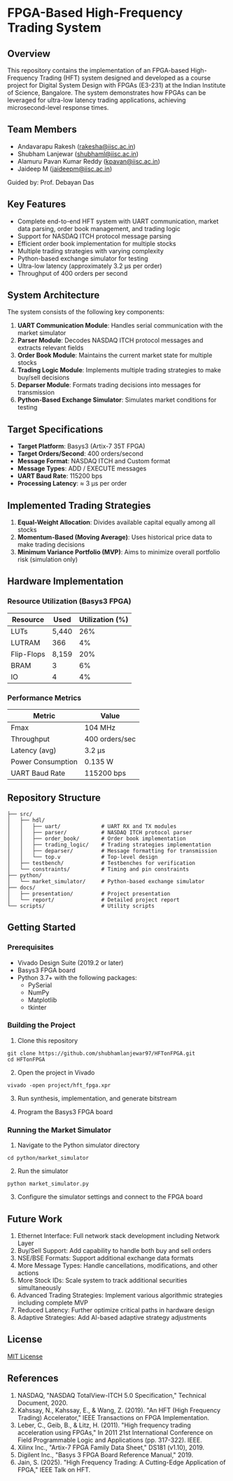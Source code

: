 # FPGA-Based High-Frequency Trading System

## Overview
This repository contains the implementation of an FPGA-based High-Frequency Trading (HFT) system designed and developed as a course project for Digital System Design with FPGAs (E3-231) at the Indian Institute of Science, Bangalore. The system demonstrates how FPGAs can be leveraged for ultra-low latency trading applications, achieving microsecond-level response times.

## Team Members
- Andavarapu Rakesh (rakesha@iisc.ac.in)
- Shubham Lanjewar (shubhaml@iisc.ac.in)
- Alamuru Pavan Kumar Reddy (kpavan@iisc.ac.in)
- Jaideep M (jaideepm@iisc.ac.in)

Guided by: Prof. Debayan Das

## Key Features
- Complete end-to-end HFT system with UART communication, market data parsing, order book management, and trading logic
- Support for NASDAQ ITCH protocol message parsing
- Efficient order book implementation for multiple stocks
- Multiple trading strategies with varying complexity
- Python-based exchange simulator for testing
- Ultra-low latency (approximately 3.2 μs per order)
- Throughput of 400 orders per second

## System Architecture
The system consists of the following key components:

1. **UART Communication Module**: Handles serial communication with the market simulator
2. **Parser Module**: Decodes NASDAQ ITCH protocol messages and extracts relevant fields
3. **Order Book Module**: Maintains the current market state for multiple stocks
4. **Trading Logic Module**: Implements multiple trading strategies to make buy/sell decisions
5. **Deparser Module**: Formats trading decisions into messages for transmission
6. **Python-Based Exchange Simulator**: Simulates market conditions for testing

## Target Specifications
- **Target Platform**: Basys3 (Artix-7 35T FPGA)
- **Target Orders/Second**: 400 orders/second
- **Message Format**: NASDAQ ITCH and Custom format
- **Message Types**: ADD / EXECUTE messages
- **UART Baud Rate**: 115200 bps
- **Processing Latency**: ≈ 3 μs per order

## Implemented Trading Strategies
1. **Equal-Weight Allocation**: Divides available capital equally among all stocks
2. **Momentum-Based (Moving Average)**: Uses historical price data to make trading decisions
3. **Minimum Variance Portfolio (MVP)**: Aims to minimize overall portfolio risk (simulation only)

## Hardware Implementation
### Resource Utilization (Basys3 FPGA)
| Resource | Used | Utilization (%) |
|----------|------|----------------|
| LUTs     | 5,440 | 26% |
| LUTRAM   | 366  | 4%  |
| Flip-Flops| 8,159 | 20% |
| BRAM     | 3    | 6%  |
| IO       | 4    | 4%  |

### Performance Metrics
| Metric | Value |
|--------|-------|
| Fmax   | 104 MHz |
| Throughput | 400 orders/sec |
| Latency (avg) | 3.2 μs |
| Power Consumption | 0.135 W |
| UART Baud Rate | 115200 bps |

## Repository Structure
```
├── src/
│   ├── hdl/
│   │   ├── uart/             # UART RX and TX modules
│   │   ├── parser/           # NASDAQ ITCH protocol parser
│   │   ├── order_book/       # Order book implementation
│   │   ├── trading_logic/    # Trading strategies implementation
│   │   ├── deparser/         # Message formatting for transmission
│   │   └── top.v             # Top-level design
│   ├── testbench/            # Testbenches for verification
│   └── constraints/          # Timing and pin constraints
├── python/
│   └── market_simulator/     # Python-based exchange simulator
├── docs/
│   ├── presentation/         # Project presentation
│   └── report/               # Detailed project report
└── scripts/                  # Utility scripts
```

## Getting Started
### Prerequisites
- Vivado Design Suite (2019.2 or later)
- Basys3 FPGA board
- Python 3.7+ with the following packages:
  - PySerial
  - NumPy
  - Matplotlib
  - tkinter

### Building the Project
1. Clone this repository
```
git clone https://github.com/shubhamlanjewar97/HFTonFPGA.git
cd HFTonFPGA
```

2. Open the project in Vivado
```
vivado -open project/hft_fpga.xpr
```

3. Run synthesis, implementation, and generate bitstream

4. Program the Basys3 FPGA board

### Running the Market Simulator
1. Navigate to the Python simulator directory
```
cd python/market_simulator
```

2. Run the simulator
```
python market_simulator.py
```

3. Configure the simulator settings and connect to the FPGA board

## Future Work
1. Ethernet Interface: Full network stack development including Network Layer
2. Buy/Sell Support: Add capability to handle both buy and sell orders
3. NSE/BSE Formats: Support additional exchange data formats
4. More Message Types: Handle cancellations, modifications, and other actions
5. More Stock IDs: Scale system to track additional securities simultaneously
6. Advanced Trading Strategies: Implement various algorithmic strategies including complete MVP
7. Reduced Latency: Further optimize critical paths in hardware design
8. Adaptive Strategies: Add AI-based adaptive strategy adjustments


## License
[MIT License](LICENSE)

## References
1. NASDAQ, "NASDAQ TotalView-ITCH 5.0 Specification," Technical Document, 2020.
2. Kahssay, N., Kahssay, E., & Wang, Z. (2019). "An HFT (High Frequency Trading) Accelerator," IEEE Transactions on FPGA Implementation.
3. Leber, C., Geib, B., & Litz, H. (2011). "High frequency trading acceleration using FPGAs," In 2011 21st International Conference on Field Programmable Logic and Applications (pp. 317-322). IEEE.
4. Xilinx Inc., "Artix-7 FPGA Family Data Sheet," DS181 (v1.10), 2019.
5. Digilent Inc., "Basys 3 FPGA Board Reference Manual," 2019.
6. Jain, S. (2025). "High Frequency Trading: A Cutting-Edge Application of FPGA," IEEE Talk on HFT.
